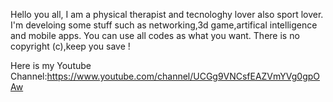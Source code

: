 Hello you all,
I am a physical therapist and tecnologhy lover also sport lover.
I'm develoing some stuff such as networking,3d game,artifical intelligence and mobile apps.
You can use all codes as what you want.
There is no copyright (c),keep you save !

Here is my Youtube Channel:https://www.youtube.com/channel/UCGg9VNCsfEAZVmYVg0gpOAw
